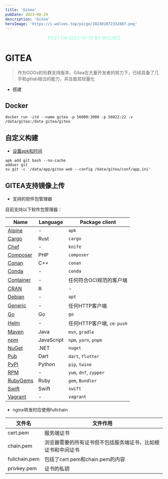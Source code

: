 ```yaml
---
title: 'Gitea'
pubDate: 2023-08-29
description: 'Gitea'
heroImage: 'https://i.wolves.top/picgo/202401072332887.png'
---
```


<p style="color: aquamarine;text-align: center">POST ON 2022-10-30 BY WOLVES</p>

# GITEA

> 作为GOGs的社群支持版本，Gitea在大量开发者的努力下，已经具备了几乎和gitlab相当的能力，并且极其轻量化

- 搭建

## Docker

```shell
docker run -itd --name gitea -p 56000:3000 -p 56022:22 -v /data/gitea:/data gitea/gitea
```

## 自定义构建

- [设置apk和时间](../alpine)

```shell
apk add git bash --no-cache
adduer git
su git -c '/data/app/gitea web --config /data/gitea/conf/app.ini'
```

## GITEA支持镜像上传

- 支持的软件包管理器[](https://docs.gitea.com/zh-cn/usage/packages/overview#支持的软件包管理器)

目前支持以下软件包管理器：

| Name                                                         | Language   | Package client            |
| ------------------------------------------------------------ | ---------- | ------------------------- |
| [Alpine](https://docs.gitea.com/zh-cn/usage/packages/alpine) | -          | `apk`                     |
| [Cargo](https://docs.gitea.com/zh-cn/usage/packages/cargo)   | Rust       | `cargo`                   |
| [Chef](https://docs.gitea.com/zh-cn/usage/packages/chef)     | -          | `knife`                   |
| [Composer](https://docs.gitea.com/zh-cn/usage/packages/composer) | PHP        | `composer`                |
| [Conan](https://docs.gitea.com/zh-cn/usage/packages/conan)   | C++        | `conan`                   |
| [Conda](https://docs.gitea.com/zh-cn/usage/packages/conda)   | -          | `conda`                   |
| [Container](https://docs.gitea.com/zh-cn/usage/packages/container) | -          | 任何符合OCI规范的客户端   |
| [CRAN](https://docs.gitea.com/zh-cn/usage/packages/cran)     | R          | -                         |
| [Debian](https://docs.gitea.com/zh-cn/usage/packages/debian) | -          | `apt`                     |
| [Generic](https://docs.gitea.com/zh-cn/usage/packages/generic) | -          | 任何HTTP客户端            |
| [Go](https://docs.gitea.com/zh-cn/usage/packages/go)         | Go         | `go`                      |
| [Helm](https://docs.gitea.com/zh-cn/usage/packages/helm)     | -          | 任何HTTP客户端, `cm-push` |
| [Maven](https://docs.gitea.com/zh-cn/usage/packages/maven)   | Java       | `mvn`, `gradle`           |
| [npm](https://docs.gitea.com/zh-cn/usage/packages/npm)       | JavaScript | `npm`, `yarn`, `pnpm`     |
| [NuGet](https://docs.gitea.com/zh-cn/usage/packages/nuget)   | .NET       | `nuget`                   |
| [Pub](https://docs.gitea.com/zh-cn/usage/packages/pub)       | Dart       | `dart`, `flutter`         |
| [PyPI](https://docs.gitea.com/zh-cn/usage/packages/pypi)     | Python     | `pip`, `twine`            |
| [RPM](https://docs.gitea.com/zh-cn/usage/packages/packages/rpm) | -          | `yum`, `dnf`, `zypper`    |
| [RubyGems](https://docs.gitea.com/zh-cn/usage/packages/rubygems) | Ruby       | `gem`, `Bundler`          |
| [Swift](https://docs.gitea.com/zh-cn/usage/packages/rubygems) | Swift      | `swift`                   |
| [Vagrant](https://docs.gitea.com/zh-cn/usage/packages/vagrant) | -          | `vagrant`                 |

- nginx转发时应使用fullchain

| 文件名        | 文件作用                                                     |
| ------------- | ------------------------------------------------------------ |
| cert.pem      | 服务端证书                                                   |
| chain.pem     | 浏览器需要的所有证书但不包括服务端证书，比如根证书和中间证书 |
| fullchain.pem | 包括了cert.pem和chain.pem的内容                              |
| privkey.pem   | 证书的私钥                                                   |